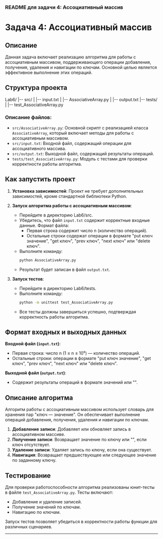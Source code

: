### README для задачи 4: Ассоциативный массив


# Задача 4: Ассоциативный массив

## Описание
Данная задача включает реализацию алгоритма для работы с ассоциативным массивом, поддерживающего операции добавления, получения, удаления и навигации по ключам. Основной целью является эффективное выполнение этих операций.

## Структура проекта
Lab6/
|-- src/
| |-- input.txt
| |-- AssociativeArray.py
| |-- output.txt
|-- tests/
| |-- test_AssociativeArray.py


### Описание файлов:
- `src/AssociativeArray.py`: Основной скрипт с реализацией класса `AssociativeArray`, который включает методы для работы с ассоциативным массивом.
- `src/input.txt`: Входной файл, содержащий операции для ассоциативного массива.
- `src/output.txt`: Выходной файл, содержащий результаты операций.
- `tests/test_AssociativeArray.py`: Модуль с тестами для проверки корректности работы алгоритма.

## Как запустить проект
1. **Установка зависимостей**: Проект не требует дополнительных зависимостей, кроме стандартной библиотеки Python.
2. **Запуск алгоритма работы с ассоциативным массивом**:
   - Перейдите в директорию Lab6/src.
   - Убедитесь, что файл `input.txt` содержит корректные входные данные. Формат файла:
     - Первая строка содержит число n (количество операций).
     - Остальные строки содержат операции в формате "put ключ значение", "get ключ", "prev ключ", "next ключ" или "delete ключ".
   - Выполните команду:
     ```sh
     python AssociativeArray.py
     ```
   - Результат будет записан в файл `output.txt`.

3. **Запуск тестов**:
   - Перейдите в директорию Lab6/tests.
   - Выполните команду:
     ```sh
     python -m unittest test_AssociativeArray.py
     ```
   - Все тесты должны завершиться успешно, подтверждая корректность работы алгоритма.

## Формат входных и выходных данных
**Входной файл (`input.txt`)**:
- Первая строка: число n (1 ≤ n ≤ 10⁵) — количество операций.
- Остальные строки: операции в формате "put ключ значение", "get ключ", "prev ключ", "next ключ" или "delete ключ".

**Выходной файл (`output.txt`)**:
- Содержит результаты операций в формате значений или "<None>".

## Описание алгоритма
Алгоритм работы с ассоциативным массивом использует словарь для хранения пар "ключ — значение". Он обеспечивает выполнение операций добавления, получения, удаления и навигации по ключам.

1. **Добавление записи**: Добавляет или обновляет запись в ассоциативном массиве.
2. **Получение записи**: Возвращает значение по ключу или "<None>", если ключ отсутствует.
3. **Удаление записи**: Удаляет запись по ключу, если она существует.
4. **Навигация**: Возвращает предшествующее или следующее значение по заданному ключу.

## Тестирование
Для проверки работоспособности алгоритма реализованы юнит-тесты в файле `test_AssociativeArray.py`. Тесты включают:
- Добавление и удаление записей.
- Получение значений по ключам.
- Навигацию по ключам.

Запуск тестов позволяет убедиться в корректности работы функции для различных сценариев.

---